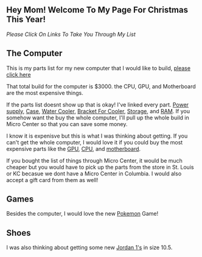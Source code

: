 ## Hey Mom! Welcome To My Page For Christmas This Year!

*Please Click On Links To Take You Through My List*

## The Computer

This is my parts list for my new computer that I would like to build, [please click here](https://cart.microcenter.com/?redirecturl=https3a2f2fwww.microcenter.com2fproduct2f6016002fsamsung-970-evo-plus-ssd-1tb-m2-nvme-interface-pcie-30-x4-internal-solid-state-drive-with-v-nand-3-bit-mlc-technology-(mz-v7s1t0b-am)) 

That total build for the computer is $3000. the CPU, GPU, and Motherboard are the most expensive things. 




If the parts list doesnt show up that is okay! I've linked every part. [Power supply](https://www.amazon.com/CORSAIR-RM850-Certified-Modular-Supply/dp/B093NQKFGC/ref=sr_1_9?keywords=ROG+STRIX+850+Watt+80+Plus+Gold+ATX+Fully+Modular+Power+Supply&qid=1670318321&sr=8-9&ufe=app_do%3Aamzn1.fos.f5122f16-c3e8-4386-bf32-63e904010ad0), [Case](https://www.amazon.com/NZXT-H510-Elite-Dual-Tempered-Water-Cooling/dp/B07TD9VTVQ/ref=sr_1_1?crid=1C0Z3P402JCXS&keywords=H510%2BElite%2BDual-Tempered%2BGlass%2BRGB%2BATX%2BMid-Tower%2BComputer%2BCase%2B-%2BB&qid=1670318374&sprefix=h510%2Belite%2Bdual-tempered%2Bglass%2Brgb%2Batx%2Bmid-tower%2Bcomputer%2Bcase%2B-%2Bb%2Caps%2C85&sr=8-1&th=1), [Water Cooler](https://www.amazon.com/NZXT-Kraken-Z53-240mm-Customizable/dp/B08N5D31XF/ref=sr_1_1?crid=1A1GXQNQ8R509&keywords=Kraken%2BZ53%2B240mm%2BWater%2BCooling%2BKit%2B-%2BBlack&qid=1670318413&sprefix=kraken%2Bz53%2B240mm%2Bwater%2Bcooling%2Bkit%2B-%2Bblack%2Caps%2C96&sr=8-1&th=1), [Bracket For Cooler](https://www.amazon.com/Premium-Retention-Asetek-Based-Liquid-Coolers/dp/B0B7BMZQT6/ref=sr_1_1?crid=190X2WN2A9A4Y&keywords=AM5%2BBracket%2Bfor%2BKraken&qid=1670318476&sprefix=am5%2Bbracket%2Bfor%2Bkraken%2Caps%2C104&sr=8-1&th=1), [Storage](https://www.amazon.com/Samsung-970-EVO-Plus-MZ-V7S1T0B/dp/B07MFZY2F2/ref=sr_1_1?crid=1V45ETXE5GZ1T&keywords=970+EVO+Plus+SSD+1TB+M.2+NVMe+Interface+PCIe+3.0+x4+Internal+Solid+Sta&qid=1670318551&sprefix=970+evo+plus+ssd+1tb+m.2+nvme+interface+pcie+3.0+x4+internal+solid+sta%2Caps%2C83&sr=8-1&ufe=app_do%3Aamzn1.fos.006c50ae-5d4c-4777-9bc0-4513d670b6bc), and [RAM](https://www.amazon.com/G-Skill-288-Pin-CL36-36-36-96-Channel-F5-6000J3636F16GX2-FX5/dp/B0BFGB2D2Z/ref=sr_1_1?crid=10YBL2URFKWQ5&keywords=G.Skill+G.Skill+Flare+X5+Series+32GB+2+x+16GB%29+DDR5-6000+PC5-48000+CL36+Dual+Channel+Desktop+Memory+Kit+F5-6000J3636F16GX2-FX5+-+Black&qid=1670318772&sprefix=g.skill+g.skill+flare+x5+series+32gb+2+x+16gb+ddr5-6000+pc5-48000+cl36+dual+channel+desktop+memory+kit+f5-6000j3636f16gx2-fx5+-+black%2Caps%2C143&sr=8-1&ufe=app_do%3Aamzn1.fos.f5122f16-c3e8-4386-bf32-63e904010ad0). If you somehow want the buy the whole computer, I'll pull up the whole build in Micro Center so that you can save some money.

I know it is expenisve but this is what I was thinking about getting. If you can't get the whole computer, I would love it if you could buy the most expensive parts like the [GPU](https://www.amazon.com/MSI-GeForce-RTX-4080-16GB/dp/B0BL668N1X/ref=sr_1_1?crid=3NV32WN620Z90&keywords=NVIDIA+GeForce+RTX+4080+msi&qid=1670317554&sprefix=nvidia+geforce+rtx+4080+msi%2Caps%2C71&sr=8-1&ufe=app_do%3Aamzn1.fos.17f26c18-b61b-4ce9-8a28-de351f41cffb), [CPU](https://www.amazon.com/AMD-7900X-24-Thread-Unlocked-Processor/dp/B0BBJ59WJ4/ref=sr_1_1_sspa?crid=3QRKV5UHC6RQZ&keywords=AMD+Ryzen+9+7900X&qid=1670317584&sprefix=amd+ryzen+9+7900x%2Caps%2C76&sr=8-1-spons&ufe=app_do%3Aamzn1.fos.c3015c4a-46bb-44b9-81a4-dc28e6d374b3&psc=1&spLa=ZW5jcnlwdGVkUXVhbGlmaWVyPUFBQlM3TzFQNjBaNFUmZW5jcnlwdGVkSWQ9QTA0MDczMTcyVFdQWVFJT1YyUjlBJmVuY3J5cHRlZEFkSWQ9QTA5Njk3ODhERjJCRzc5MlFSRTImd2lkZ2V0TmFtZT1zcF9hdGYmYWN0aW9uPWNsaWNrUmVkaXJlY3QmZG9Ob3RMb2dDbGljaz10cnVl), and [motherboard](https://www.amazon.com/ASUS-ROG-X670E-Motherboard-Front-Panel/dp/B0BDTN8SNJ/ref=sr_1_1?crid=23MVUW89PSCEG&keywords=ASUS+X670E+ROG+Crosshair+Hero&qid=1670316863&sprefix=asus+x670e+rog+crosshair+hero%2Caps%2C82&sr=8-1). 

If you bought the list of things through Micro Center, it would be much cheaper but you would have to pick up the parts from the store in St. Louis or KC becasue we dont have a Micro Center in Columbia. I would also accept a gift card from them as well!

## Games 

Besides the computer, I would love the new [Pokemon](https://www.amazon.com/Nintendo-Switch-Pokemon-Violet-Video-Region/dp/B0B2X4BMV2/ref=pd_lpo_3?pd_rd_w=yXde3&content-id=amzn1.sym.116f529c-aa4d-4763-b2b6-4d614ec7dc00&pf_rd_p=116f529c-aa4d-4763-b2b6-4d614ec7dc00&pf_rd_r=CD00EY6VNCQQ97RY3ZR4&pd_rd_wg=vRzyG&pd_rd_r=aa11feb2-8650-42e3-b2ed-854371e536c3&pd_rd_i=B0B2X4BMV2&psc=1) Game!

## Shoes 

I was also thinking about getting some new [Jordan 1's](https://www.goat.com/sneakers/air-jordan-1-low-shadow-toe-553558-052?utm_source=Google_Ads&utm_medium=cpc&utm_campaign=16777436806&utm_content=&utm_term=&gclid=Cj0KCQiA7bucBhCeARIsAIOwr-8ZPN7LWrWWaNIg2uNiCkAEWz9O3TK1yRuh0JLZ3OuLsXkeaTVouxIaAtjGEALw_wcB) in size 10.5.


